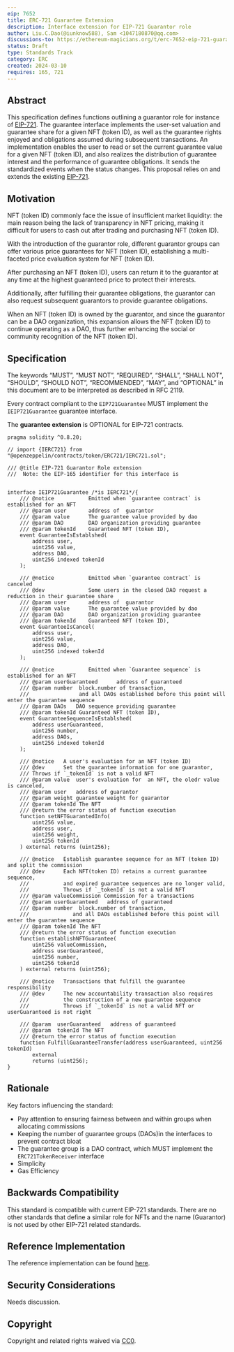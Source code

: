 ```yaml
---
eip: 7652
title: ERC-721 Guarantee Extension
description: Interface extension for EIP-721 Guarantor role
author: Liu.C.Dao(@iunknow588), Sam <1047180870@qq.com>
discussions-to: https://ethereum-magicians.org/t/erc-7652-eip-721-guarantee-extension/19284
status: Draft
type: Standards Track
category: ERC
created: 2024-03-10
requires: 165, 721
---
```


## Abstract

This specification defines functions outlining a guarantor role for instance of [EIP-721](./eip-721.md). The guarantee interface implements the user-set valuation and guarantee share for a given NFT (token ID), as well as the guarantee rights enjoyed and obligations assumed during subsequent transactions. An implementation enables the user to read or set the current guarantee value for a given NFT (token ID), and also realizes the distribution of guarantee interest and the performance of guarantee obligations. It sends the standardized events when the status changes. This proposal relies on and extends the existing [EIP-721](./eip-721.md).

## Motivation

NFT (token ID) commonly face the issue of insufficient market liquidity: the main reason being the lack of transparency in NFT pricing, making it difficult for users to cash out after trading and purchasing NFT (token ID).

With the introduction of the guarantor role, different guarantor groups can offer various price guarantees for NFT (token ID), establishing a multi-faceted price evaluation system for NFT (token ID).

After purchasing an NFT (token ID), users can return it to the guarantor at any time at the highest guaranteed price to protect their interests.

Additionally, after fulfilling their guarantee obligations, the guarantor can also request subsequent guarantors to provide guarantee obligations.

When an NFT (token ID) is owned by the guarantor, and since the guarantor can be a DAO organization, this expansion allows the NFT (token ID) to continue operating as a DAO, thus further enhancing the social or community recognition of the NFT (token ID).


## Specification

The keywords “MUST”, “MUST NOT”, “REQUIRED”, “SHALL”, “SHALL NOT”, “SHOULD”, “SHOULD NOT”, “RECOMMENDED”, “MAY”, and “OPTIONAL” in this document are to be interpreted as described in RFC 2119.

Every contract compliant to the `EIP721Guarantee` MUST implement the `IEIP721Guarantee` guarantee interface.

The **guarantee extension**  is OPTIONAL for EIP-721 contracts.

```solidity
pragma solidity ^0.8.20;

// import {IERC721} from "@openzeppelin/contracts/token/ERC721/IERC721.sol";

/// @title EIP-721 Guarantor Role extension
///  Note: the EIP-165 identifier for this interface is


interface IEIP721Guarantee /*is IERC721*/{
    /// @notice           Emitted when `guarantee contract` is established for an NFT
    /// @param user       address of  guarantor
    /// @param value      The guarantee value provided by dao
    /// @param DAO        DAO organization providing guarantee
    /// @param tokenId    Guaranteed NFT (token ID),
    event GuaranteeIsEstablshed(
        address user,
        uint256 value,
        address DAO,
        uint256 indexed tokenId
    );

    /// @notice           Emitted when `guarantee contract` is canceled
    /// @dev              Some users in the closed DAO request a reduction in their guarantee share
    /// @param user       address of  guarantor
    /// @param value      The guarantee value provided by dao
    /// @param DAO        DAO organization providing guarantee
    /// @param tokenId    Guaranteed NFT (token ID),
    event GuaranteeIsCancel(
        address user,
        uint256 value,
        address DAO,
        uint256 indexed tokenId
    );

    /// @notice           Emitted when `Guarantee sequence` is established for an NFT
    /// @param userGuaranteed      address of guaranteed
    /// @param number  block.number of transaction,
    ///                and all DAOs established before this point will enter the guarantee sequence
    /// @param DAOs   DAO sequence providing guarantee
    /// @param tokenId Guaranteed NFT (token ID),
    event GuaranteeSequenceIsEstablshed(
        address userGuaranteed,
        uint256 number,
        address DAOs,
        uint256 indexed tokenId
    );

    /// @notice   A user's evaluation for an NFT (token ID)
    /// @dev      Set the guarantee information for one guarantor,
    /// Throws if `_tokenId` is not a valid NFT
    /// @param value  user's evaluation for  an NFT, the oledr value is canceled,
    /// @param user   address of guarantor
    /// @param weight guarantee weight for guarantor
    /// @param tokenId The NFT
    /// @return the error status of function execution
    function setNFTGuarantedInfo(
        uint256 value,
        address user,
        uint256 weight,
        uint256 tokenId
    ) external returns (uint256);

    /// @notice   Establish guarantee sequence for an NFT (token ID) and split the commission
    /// @dev      Each NFT(token ID) retains a current guarantee sequence,
    ///           and expired guarantee sequences are no longer valid,
    ///           Throws if `_tokenId` is not a valid NFT
    /// @param valueCommission Commission for a transactions
    /// @param userGuaranteed   address of guaranteed
    /// @param number  block.number of transaction,
    ///              and all DAOs established before this point will enter the guarantee sequence
    /// @param tokenId The NFT
    /// @return the error status of function execution
    function establishNFTGuarantee(
        uint256 valueCommission,
        address userGuaranteed,
        uint256 number,
        uint256 tokenId
    ) external returns (uint256);

    /// @notice   Transactions that fulfill the guarantee responsibility
    /// @dev      The new accountability transaction also requires
    ///           the construction of a new guarantee sequence
    ///           Throws if `_tokenId` is not a valid NFT or userGuaranteed is not right

    /// @param  userGuaranteed   address of guaranteed
    /// @param  tokenId The NFT
    /// @return the error status of function execution
    function FulfillGuaranteeTransfer(address userGuaranteed, uint256 tokenId)
        external
        returns (uint256);
}

```

## Rationale

Key factors influencing the standard:

- Pay attention to ensuring fairness between and within groups when allocating commissions
- Keeping the number of guarantee groups (DAOs)in the interfaces to prevent contract bloat
- The guarantee group is a DAO contract, which MUST implement the `ERC721TokenReceiver` interface
- Simplicity
- Gas Efficiency


## Backwards Compatibility

This standard is compatible with current EIP-721 standards. There are no other standards that define a similar role for NFTs and the name (Guarantor) is not used by other EIP-721 related standards.


## Reference Implementation

The reference implementation can be found [here](../../iunknow588/GuarantedNFT/blob/main/contract/ERC721Guaranteeable.sol).

## Security Considerations

Needs discussion.

## Copyright

Copyright and related rights waived via [CC0](../LICENSE.md).
